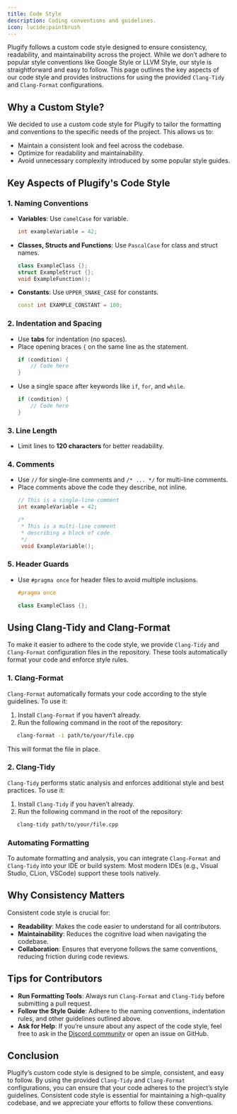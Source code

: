 ```yaml
---
title: Code Style
description: Coding conventions and guidelines.
icon: lucide:paintbrush
---
```


Plugify follows a custom code style designed to ensure consistency, readability, and maintainability across the project. While we don’t adhere to popular style conventions like Google Style or LLVM Style, our style is straightforward and easy to follow. This page outlines the key aspects of our code style and provides instructions for using the provided `Clang-Tidy` and `Clang-Format` configurations.

## **Why a Custom Style?**

We decided to use a custom code style for Plugify to tailor the formatting and conventions to the specific needs of the project. This allows us to:
- Maintain a consistent look and feel across the codebase.
- Optimize for readability and maintainability.
- Avoid unnecessary complexity introduced by some popular style guides.

## **Key Aspects of Plugify's Code Style**

### **1. Naming Conventions**
- **Variables**: Use `camelCase` for variable.
  ```cpp
  int exampleVariable = 42;
  ```
- **Classes, Structs and Functions**: Use `PascalCase` for class and struct names.
  ```cpp
  class ExampleClass {};
  struct ExampleStruct {};
  void ExampleFunction();
  ```
- **Constants**: Use `UPPER_SNAKE_CASE` for constants.
  ```cpp
  const int EXAMPLE_CONSTANT = 100;
  ```

### **2. Indentation and Spacing**
- Use **tabs** for indentation (no spaces).
- Place opening braces `{` on the same line as the statement.
  ```cpp
  if (condition) {
      // Code here
  }
  ```
- Use a single space after keywords like `if`, `for`, and `while`.
  ```cpp
  if (condition) {
      // Code here
  }
  ```

### **3. Line Length**
- Limit lines to **120 characters** for better readability.

### **4. Comments**
- Use `//` for single-line comments and `/* ... */` for multi-line comments.
- Place comments above the code they describe, not inline.
  ```cpp
  // This is a single-line comment
  int exampleVariable = 42;

  /*
   * This is a multi-line comment
   * describing a block of code.
   */
   void ExampleVariable();
  ```

### **5. Header Guards**
- Use `#pragma once` for header files to avoid multiple inclusions.
  ```cpp
  #pragma once

  class ExampleClass {};
  ```

## **Using Clang-Tidy and Clang-Format**

To make it easier to adhere to the code style, we provide `Clang-Tidy` and `Clang-Format` configuration files in the repository. These tools automatically format your code and enforce style rules.

### **1. Clang-Format**
`Clang-Format` automatically formats your code according to the style guidelines. To use it:
1. Install `Clang-Format` if you haven’t already.
2. Run the following command in the root of the repository:
```bash
   clang-format -i path/to/your/file.cpp
```
   This will format the file in place.

### **2. Clang-Tidy**
`Clang-Tidy` performs static analysis and enforces additional style and best practices. To use it:
1. Install `Clang-Tidy` if you haven’t already.
2. Run the following command in the root of the repository:
```bash
   clang-tidy path/to/your/file.cpp
```

### **Automating Formatting**
To automate formatting and analysis, you can integrate `Clang-Format` and `Clang-Tidy` into your IDE or build system. Most modern IDEs (e.g., Visual Studio, CLion, VSCode) support these tools natively.

## **Why Consistency Matters**

Consistent code style is crucial for:
- **Readability**: Makes the code easier to understand for all contributors.
- **Maintainability**: Reduces the cognitive load when navigating the codebase.
- **Collaboration**: Ensures that everyone follows the same conventions, reducing friction during code reviews.

## **Tips for Contributors**
- **Run Formatting Tools**: Always run `Clang-Format` and `Clang-Tidy` before submitting a pull request.
- **Follow the Style Guide**: Adhere to the naming conventions, indentation rules, and other guidelines outlined above.
- **Ask for Help**: If you’re unsure about any aspect of the code style, feel free to ask in the [Discord community](https://discord.gg/untrustedmodders) or open an issue on GitHub.

## **Conclusion**

Plugify’s custom code style is designed to be simple, consistent, and easy to follow. By using the provided `Clang-Tidy` and `Clang-Format` configurations, you can ensure that your code adheres to the project’s style guidelines. Consistent code style is essential for maintaining a high-quality codebase, and we appreciate your efforts to follow these conventions.
